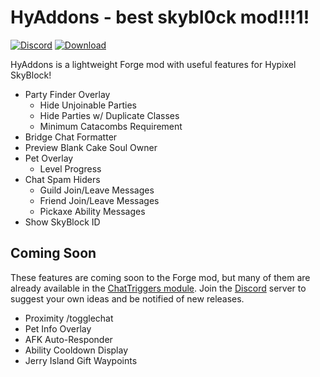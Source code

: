 # HyAddons - best skybl0ck mod!!!1!

[![Discord](https://img.shields.io/discord/838671302256361503?color=5865F2&label=discord)](https://discord.gg/bz3R9hWjD3)
[![Download](https://img.shields.io/github/v/tag/jxxe/HyAddons?label=latest%20release)](https://github.com/jxxe/HyAddons/releases/latest)

HyAddons is a lightweight Forge mod with useful features for Hypixel SkyBlock!

* Party Finder Overlay
  * Hide Unjoinable Parties
  * Hide Parties w/ Duplicate Classes
  * Minimum Catacombs Requirement
* Bridge Chat Formatter
* Preview Blank Cake Soul Owner
* Pet Overlay
  * Level Progress
* Chat Spam Hiders
  * Guild Join/Leave Messages
  * Friend Join/Leave Messages
  * Pickaxe Ability Messages
* Show SkyBlock ID
  
## Coming Soon
These features are coming soon to the Forge mod, but many of them are already available in the [ChatTriggers module](https://chattriggers.com/modules/v/HyAddons). Join the [Discord](https://discord.gg/bz3R9hWjD3) server to suggest your own ideas and be notified of new releases.

* Proximity /togglechat
* Pet Info Overlay
* AFK Auto-Responder
* Ability Cooldown Display
* Jerry Island Gift Waypoints
